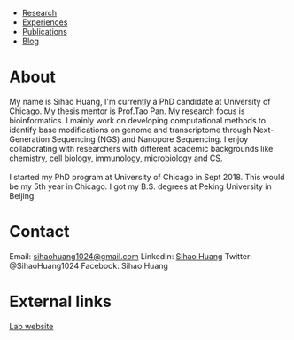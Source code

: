 * [Research](https://sihaohuanguc.github.io/research)
* [Experiences](https://sihaohuanguc.github.io/experiences)
* [Publications](https://sihaohuanguc.github.io/publications)
* [Blog](https://sihaohuanguc.github.io/blog)

# About
My name is Sihao Huang, I'm currently a PhD candidate at University of Chicago. My thesis mentor is Prof.Tao Pan. My research focus is bioinformatics. I mainly work on developing computational methods to identify base modifications on genome and transcriptome through Next-Generation Sequencing (NGS) and Nanopore Sequencing. I enjoy collaborating with researchers with different academic backgrounds like chemistry, cell biology, immunology, microbiology and CS.
<br/>
<br/>
I started my PhD program at University of Chicago in Sept 2018. This would be my 5th year in Chicago. I got my B.S. degrees at Peking University in Beijing.

# Contact
Email: sihaohuang1024@gmail.com
LinkedIn: [Sihao Huang](https://www.linkedin.com/in/sihao-huang-1aa545160/)
Twitter: @SihaoHuang1024
Facebook: Sihao Huang

# External links
[Lab website](https://openwetware.org/wiki/Pan_Lab)